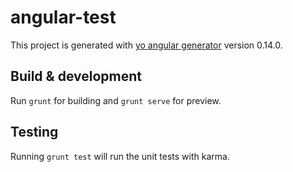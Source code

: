 # angular-test

This project is generated with [yo angular generator](https://github.com/yeoman/generator-angular)
version 0.14.0.

## Build & development ##

Run `grunt` for building and `grunt serve` for preview.

## Testing

Running `grunt test` will run the unit tests with karma.
